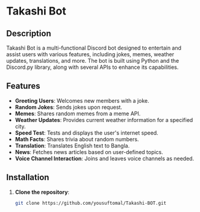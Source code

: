 # Takashi Bot

## Description
Takashi Bot is a multi-functional Discord bot designed to entertain and assist users with various features, including jokes, memes, weather updates, translations, and more. The bot is built using Python and the Discord.py library, along with several APIs to enhance its capabilities.

## Features
- **Greeting Users**: Welcomes new members with a joke.
- **Random Jokes**: Sends jokes upon request.
- **Memes**: Shares random memes from a meme API.
- **Weather Updates**: Provides current weather information for a specified city.
- **Speed Test**: Tests and displays the user's internet speed.
- **Math Facts**: Shares trivia about random numbers.
- **Translation**: Translates English text to Bangla.
- **News**: Fetches news articles based on user-defined topics.
- **Voice Channel Interaction**: Joins and leaves voice channels as needed.

## Installation
1. **Clone the repository**:
   ```bash
   git clone https://github.com/yousuftomal/Takashi-BOT.git
